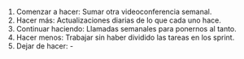 1. Comenzar a hacer: Sumar otra videoconferencia semanal.
2. Hacer más: Actualizaciones diarias de lo que cada uno hace.
3. Continuar haciendo: Llamadas semanales para ponernos al tanto.
4. Hacer menos: Trabajar sin haber dividido las tareas en los sprint.
5. Dejar de hacer: -

